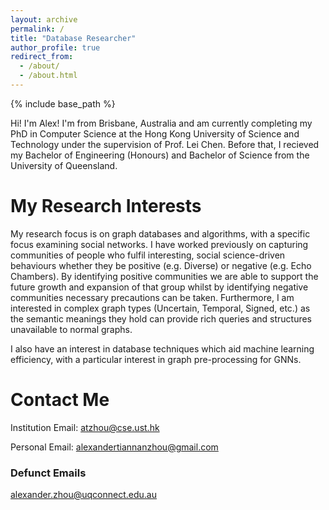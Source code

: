 ```yaml
---
layout: archive
permalink: /
title: "Database Researcher"
author_profile: true
redirect_from: 
  - /about/
  - /about.html
---
```


{% include base_path %}

Hi! I'm Alex! I'm from Brisbane, Australia and am currently completing my PhD in Computer Science at the Hong Kong University of Science and Technology under the supervision of Prof. Lei Chen. Before that, I recieved my Bachelor of Engineering (Honours) and Bachelor of Science from the University of Queensland.

My Research Interests
======
My research focus is on graph databases and algorithms, with a specific focus examining social networks. I have worked previously on capturing communities of people who fulfil interesting, social science-driven behaviours whether they be positive (e.g. Diverse) or negative (e.g. Echo Chambers). By identifying positive communities we are able to support the future growth and expansion of that group whilst by identifying negative communities necessary precautions can be taken. Furthermore, I am interested in complex graph types (Uncertain, Temporal, Signed, etc.) as the semantic meanings they hold can provide rich queries and structures unavailable to normal graphs.

I also have an interest in database techniques which aid machine learning efficiency, with a particular interest in graph pre-processing for GNNs.

Contact Me
======
Institution Email: [atzhou@cse.ust.hk](mailto:atzhou@cse.ust.hk)

Personal Email: [alexandertiannanzhou@gmail.com](mailto:alexandertiannanzhou@gmail.com)

### Defunct Emails
alexander.zhou@uqconnect.edu.au